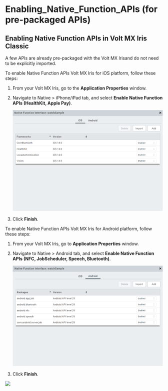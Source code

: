                             

Enabling\_Native\_Function\_APIs (for pre-packaged APIs)
========================================================

Enabling Native Function APIs in Volt MX Iris Classic
--------------------------------------------------------

A few APIs are already pre-packaged with the Volt MX Irisand do not need to be explicitly imported.

To enable Native Function APIs Volt MX Iris for iOS platform, follow these steps:

1.  From your Volt MX Iris, go to the **Application Properties** window.
2.  Navigate to Native > iPhone/iPad tab, and select **Enable Native Function APIs (HealthKit, Apple Pay)**.
    
    ![](resources/images/iphone_jsbindings2_602x455.png)
    
3.  Click **Finish**.

To enable Native Function APIs Volt MX Iris for Android platform, follow these steps:

1.  From your Volt MX Iris, go to **Application Properties** window.
2.  Navigate to Native > Android tab, and select **Enable Native Function APIs (NFC, JobScheduler, Speech, Bluetooth)**.
    
    ![](resources/images/android_jsbindings2_599x484.png)
    
3.  Click **Finish**.

![](resources/prettify/onload.png)
